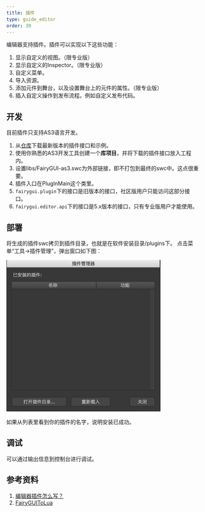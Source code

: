 ```yaml
---
title: 插件
type: guide_editor
order: 39
---
```


编辑器支持插件。插件可以实现以下这些功能：
1. 显示自定义的视图。（限专业版）
2. 显示自定义的Inspector。（限专业版）
3. 自定义菜单。
4. 导入资源。
5. 添加元件到舞台，以及设置舞台上的元件的属性。（限专业版）
6. 插入自定义操作到发布流程。例如自定义发布代码。

## 开发

目前插件只支持AS3语言开发。

1. 从[仓库](https://github.com/fairygui/FairyGUI-Editor/tree/master/plugin)下载最新版本的插件接口和示例。
2. 使用你熟悉的AS3开发工具创建一个**库项目**，并将下载的插件接口放入工程内。
3. 设置libs/FairyGUI-as3.swc为外部链接，即不打包到最终的swc中。这点很重要。
4. 插件入口在PlugInMain这个类里。
5. `fairygui.plugin`下的接口是旧版本的接口，社区版用户只能访问这部分接口。
6. `fairygui.editor.api`下的接口是5.x版本的接口，只有专业版用户才能使用。

## 部署

将生成的插件swc拷贝到插件目录，也就是在软件安装目录/plugins下。
点击菜单“工具->插件管理”，弹出窗口如下图：

![](../../images/QQ20191210-144149.png)

如果从列表里看到你的插件的名字，说明安装已成功。

## 调试

可以通过输出信息到控制台进行调试。

## 参考资料

1. [编辑器插件怎么写？](http://ask.fairygui.com/?/question/5)
2. [FairyGUIToLua](https://github.com/ZxIce/FairyGUIToLua)